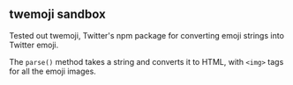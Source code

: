twemoji sandbox
---
 
Tested out twemoji, Twitter's npm package for converting emoji strings
into Twitter emoji.
 
The `parse()` method takes a string and converts it to HTML, with `<img>`
tags for all the emoji images.